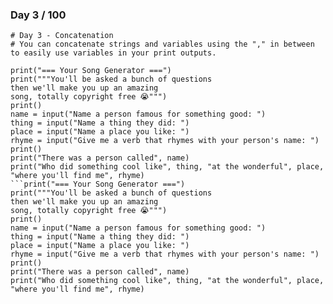 ### Day 3 / 100
```
# Day 3 - Concatenation
# You can concatenate strings and variables using the "," in between to easily use variables in your print outputs.

print("=== Your Song Generator ===")
print("""You'll be asked a bunch of questions
then we'll make you up an amazing
song, totally copyright free 😭""")
print()
name = input("Name a person famous for something good: ")
thing = input("Name a thing they did: ")
place = input("Name a place you like: ")
rhyme = input("Give me a verb that rhymes with your person's name: ")
print()
print("There was a person called", name)
print("Who did something cool like", thing, "at the wonderful", place, "where you'll find me", rhyme)
```print("=== Your Song Generator ===")
print("""You'll be asked a bunch of questions
then we'll make you up an amazing
song, totally copyright free 😭""")
print()
name = input("Name a person famous for something good: ")
thing = input("Name a thing they did: ")
place = input("Name a place you like: ")
rhyme = input("Give me a verb that rhymes with your person's name: ")
print()
print("There was a person called", name)
print("Who did something cool like", thing, "at the wonderful", place, "where you'll find me", rhyme)
```